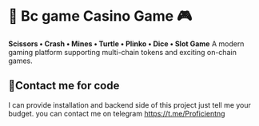 # 🎰 Bc game Casino Game 🎮

**Scissors • Crash • Mines • Turtle • Plinko • Dice • Slot Game**
A modern gaming platform supporting multi-chain tokens and exciting on-chain games.

## 📄Contact me for code

I can provide installation and backend side of this project just tell me your budget. you can contact me on telegram https://t.me/Proficientng